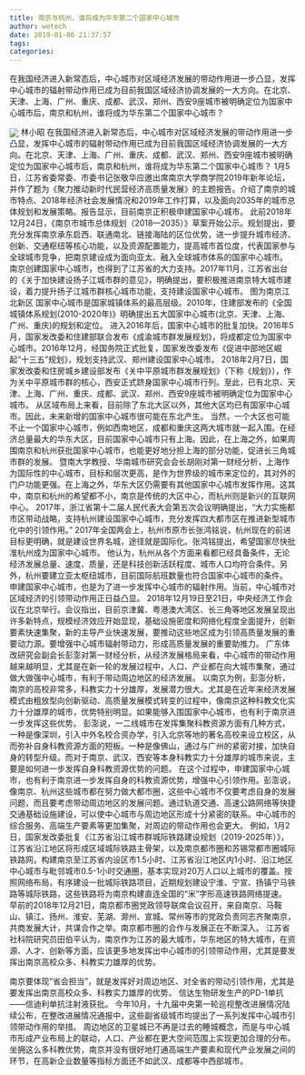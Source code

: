 ```yaml
---
title: 南京与杭州，谁将成为华东第二个国家中心城市
author: wetech
date: 2019-01-06 21:37:57
tags: 
categories: 
---
```

在我国经济进入新常态后，中心城市对区域经济发展的带动作用进一步凸显，发挥中心城市的辐射带动作用已成为目前我国区域经济协调发展的一大方向。在北京、天津、上海、广州、重庆、成都、武汉、郑州、西安9座城市被明确定位为国家中心城市后，南京和杭州，谁将成为华东第二个国家中心城市？
<!-- more -->
<img align="center" border="0" src="https://imgcdn.yicai.com/uppics/images/2019/01/f55a6bdd11895cf5180891fbf5a197a4.jpg" />
林小昭
在我国经济进入新常态后，中心城市对区域经济发展的带动作用进一步凸显，发挥中心城市的辐射带动作用已成为目前我国区域经济协调发展的一大方向。在北京、天津、上海、广州、重庆、成都、武汉、郑州、西安9座城市被明确定位为国家中心城市后，南京和杭州，谁将成为华东第二个国家中心城市？
1月5日，江苏省委常委、市委书记张敬华应邀出席南京大学商学院2019年新年论坛，并作了题为《聚力推动新时代民营经济高质量发展》的主题报告。介绍了南京的城市特点、2018年经济社会发展情况和2019年工作打算，以及面向2035年的城市总体规划和发展策略。报告显示，目前南京正积极申建国家中心城市。
此前2018年12月24日，《南京市城市总体规划（2018—2035）》草案开始公示。规划提出，要充分发挥南京承东启西、联通南北、链接海陆的区位优势，进一步提升城市经济、创新、交通枢纽等核心功能，以及资源配置能力，提高城市首位度，代表国家参与全球城市竞争，把南京建设成为面向亚太、融入全球城市体系的国家中心城市。
南京创建国家中心城市，也得到了江苏省的大力支持。2017年11月，江苏省出台的《关于加快建设扬子江城市群的意见》，明确提出，要积极推进南京特大城市建设，着力提升扬子江城市群核心城市功能，支持建设国家中心城市。
图为南京江北新区
国家中心城市是国家城镇体系的最高层级。2010年，住建部发布的《全国城镇体系规划(2010-2020年)》明确提出五大国家中心城市(北京、天津、上海、广州、重庆)的规划和定位。
进入2016年后，国家中心城市的批复加快。2016年5月，国家发改委和住建部联合发布《成渝城市群发展规划》，将成都定位为国家中心城市。2016年12月，经国务院正式批复，国家发改委发布《促进中部地区崛起“十三五”规划》，规划支持武汉、郑州建设国家中心城市。
2018年2月7日，国家发改委和住房城乡建设部发布《关中平原城市群发展规划》（下称《规划》），作为关中平原城市群的核心，西安正式跻身国家中心城市行列。至此，已有北京、天津、上海、广州、重庆、成都、武汉、郑州、西安9座城市被明确定位为国家中心城市。
从区域布局上来看，目前除了东北大区以外，其他大区均已有国家中心城市。因此，未来新增的国家中心城市很可能在东北产生。
当然，一个大区也可能不止一个国家中心城市，例如西南地区，成都和重庆这两大城市就一起入围。在经济总量最大的华东大区，目前国家中心城市只有上海。因此，在上海之外，如果周围南京和杭州获批国家中心城市，也能更好地分担上海的部分功能，促进长三角城市群的发展。
暨南大学教授、华南城市研究会会长胡刚对第一财经分析，上海作为国际性的中心城市，目标和层次更高，是作为世界级的城市来定位的，其对外的门户功能更强。在上海之外，华东大区仍需要有其他国家中心城市发挥作用。这其中，南京和杭州的希望都不小，南京是传统的大区中心，而杭州则是新兴的互联网中心。
2017年，浙江省第十二届人民代表大会第五次会议明确提出，“大力实施都市区带动战略，支持杭州建设国家中心城市，充分发挥四大都市区在推进新型城市化中的引领作用。”
2017年全国两会上，杭州市原市长张鸿铭说，杭州现在的前进目标更明确，就是建设世界名城，途径就是国际化。张鸿铭提出，希望国家尽快批准杭州成为国家中心城市。
他认为，杭州从各个方面来看都已经具备条件，无论经济发展总量、速度、质量，还是科技创新活跃程度、城市人口均符合条件。另外，杭州要建立亚太枢纽城市，目前国际航班数量也符合国家中心城市的条件。
申建国家中心城市，也是为了进一步发挥中心城市的辐射作用。当前，中心城市对区域经济的引领带动作用正日益凸显。
2018年12月19日至21日，中央经济工作会议在北京举行。会议指出，目前京津冀、粤港澳大湾区、长三角等地区发展呈现出许多新特点，规模经济效应开始显现，基础设施密度和网络化程度全面提升，创新要素快速集聚，新的主导产业快速发展，要推动这些地区成为引领高质量发展的重要动力源。要增强中心城市辐射带动力，形成高质量发展的重要助推力。
广东体改研究会副会长彭澎对第一财经分析，从经济发展格局来看，中心城市的带动作用越来越明显，尤其是在新一轮的发展过程中，人口、产业都在向大城市集聚，通过做大做强中心城市，有利于带动周边地区的经济发展。
以南京为例，彭澎分析，南京的高校非常多，科教实力十分雄厚，发展潜力很大。尤其是在近年来经济发展模式由粗放型向创新驱动、高质量发展模式转变的过程中，像南京这种科教文化实力十分雄厚的城市，优势特别明显。如果能够入围国家中心城市，也有利于南京进一步发挥这些优势。
彭澎说，一二线城市在发挥集聚科教资源方面有几种方式，一种是像深圳，引入中外名校合资办学，引入北京等地的著名高校来设立校区，从而弥补自身科教资源方面的短板。一种是像佛山，通过与广州的紧密对接，加快自身的转型升级。而对于南京、武汉、西安等本身科教实力十分雄厚的城市来说，主要是如何进一步发挥自身科教资源优势的问题。
在这个过程中，申建国家中心城市，也有利于南京进一步发挥自身的科教资源优势，增强中心引领作用。彭澎说，像南京、杭州这些城市都在努力做大都市圈，这些中心城市不仅要考虑自身的发展问题，而且要考虑带动周边地区的发展问题。通过轨道交通、高速公路网络等快捷交通基础设施建设，可以使中心城市与周边地区形成十分紧密的联系。中心城市的综合服务、高端生产要素等更加集聚，对周边的带动作用也会更大。
例如，1月2日，国家发改委批复《江苏省沿江城市群城际铁路建设规划（2019-2025年）》，江苏省沿江地区将形成区域城际铁路主骨架，以及南京都市圈和苏锡常都市圈城际铁路网，构建南京至江苏省内设区市1.5小时、江苏省沿江地区内1小时、沿江地区中心城市与毗邻城市0.5-1小时交通圈，基本实现对20万人口以上城市的覆盖。按照网络布局，有序建设一批城际铁路项目，近期规划建设宁淮、宁宣、扬镇宁马铁路等城际铁路，这些铁路将为南京构建直连全国的“米”字形高速铁路网络提速。
早前的2018年12月21日，南京都市圈党政领导联席会议召开，来自南京、马鞍山、镇江、扬州、淮安、芜湖、滁州、宣城、常州等市的党政负责同志齐聚南京，共商发展大计，共谋合作之举。南京都市圈的合作与发展正在不断深入。
江苏省社科院研究员田伯平认为，南京作为江苏的最大城市，华东地区的特大城市，在资源、人才、创新等方面，应该更多地发挥出中心城市的引领带动作用，尤其是要发挥出南京高校众多、科教实力雄厚的优势。
 
 
南京要体现“省会担当”，就是发挥好对周边地区、对全省的带动引领作用，尤其是要发挥出南京高校众多、科教实力雄厚的优势。
信达生物研发生产的PD-1单抗——信迪利单抗注射液获批。
今年10月，十九届中央第一轮巡视整改进展情况陆续公布，在整改进展情况通报中，这些副省级城市均提出了一系列发挥中心城市引领带动作用的举措。
周边地区的卫星城已不再是过去的睡城概念，而是与中心城市形成产业布局上的联动，人口、产业都在更大空间范围上实现更加合理的分布。
坐拥这么多科教优势，南京并没有很好地打通高端生产要素和现代产业发展之间的环节，在高新企业数量等指标方面还不如武汉、成都等中西部城市。
